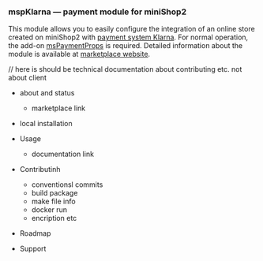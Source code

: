 <h3>mspKlarna &mdash; payment module for miniShop2</h3>

This module allows you to easily configure the integration of an online store created on miniShop2 with <a href="https://www.klarna.com/international/">payment system Klarna</a>. For normal operation, the add-on <a href="https://modstore.pro/packages/utilities/mspaymentprops">msPaymentProps</a> is required. Detailed information about the module is available at <a href="https://modstore.pro/office/packages/mspklarna">marketplace website</a>.

// here is should be technical documentation about contributing etc. not about client

- about and status
    - marketplace link

- local installation
- Usage
    - documentation link
- Contributinh
    - conventionsl commits
    - build package
    - make file info
    - docker run
    - encription etc
- Roadmap
- Support
